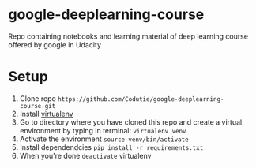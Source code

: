 # google-deeplearning-course
Repo containing notebooks and learning material of deep learning course offered by google in Udacity

# Setup
1.  Clone repo ```https://github.com/Codutie/google-deeplearning-course.git```
2.  Install [virtualenv](http://docs.python-guide.org/en/latest/dev/virtualenvs/)
3.  Go to directory where you have cloned this repo and create a virtual environment by typing in terminal: ```virtualenv venv```
4.  Activate the environment ```source venv/bin/activate```
5.  Install dependendcies ```pip install -r requirements.txt```
6.  When you're done ```deactivate``` virtualenv
